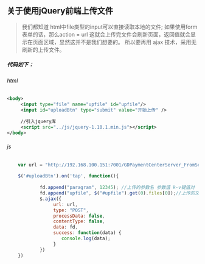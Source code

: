 ##  关于使用jQuery前端上传文件

> 我们都知道 html中file类型的input可以直接读取本地的文件;
> 如果使用form表单的话，那么action = url 这就会上传完文件会刷新页面，返回值就会显示在页面区域，显然这并不是我们想要的。
> 所以要再用 ajax 技术，采用无刷新的上传文件。

##### 代码如下：

###### html
``` xml 
<body>
     <input type="file" name="upfile" id="upfile"/>
     <input id="uploadBtn" type="submit" value="开始上传" />
     
     //引入jquery库
     <script src="../js/jquery-1.10.1.min.js"></script>
</body>


```
###### js
```js
    var url = "http://192.168.100.151:7001/GDPaymentCenterServer_FromService/UploadFileServlet.do";
    
    $('#uploadBtn').on('tap', function(){
    
    	    fd.append("paragram", 12345); //上传的参数名 参数值 k-v键值对
   		    fd.append("upfile", $("#upfile").get(0).files[0]);//上传的文件file
            $.ajax({
                 url: url,
                 type: "POST",
                 processData: false,
                 contentType: false,
                 data: fd,
                 success: function(data) {
				 	console.log(data);
                 }
            })
    })
			


```
